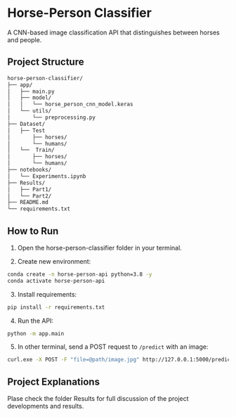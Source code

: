 # Horse-Person Classifier

A CNN-based image classification API that distinguishes between horses and people.

## Project Structure
```bash
horse-person-classifier/
├── app/
│   ├── main.py                 
│   ├── model/
│   │   └── horse_person_cnn_model.keras
│   └── utils/
│       └── preprocessing.py     
├── Dataset/
│   ├── Test   
│       ├── horses/                
│       └── humans/             
│   └──  Train/
│       ├── horses/                
│       └── humans/  
├── notebooks/
│   └── Experiments.ipynb  
├── Results/
│   ├── Part1/                
│   └── Part2/   
├── README.md             
└── requirements.txt                           
```          

## How to Run

1. Open the horse-person-classifier folder in your terminal.

2. Create new environment:

```bash
conda create -n horse-person-api python=3.8 -y
conda activate horse-person-api
```

3. Install requirements:

```bash
pip install -r requirements.txt
```

4. Run the API:

```bash
python -m app.main
```

5. In other terminal, send a POST request to `/predict` with an image:

```bash
curl.exe -X POST -F "file=@path/image.jpg" http://127.0.0.1:5000/predict 
```

## Project Explanations

Plase check the folder Results for full discussion of the project developments and results.